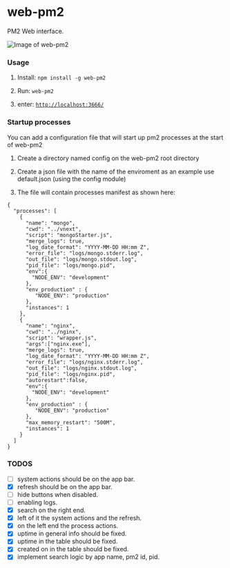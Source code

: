 web-pm2
=======
PM2 Web interface.


![Image of web-pm2](http://image.prntscr.com/image/7e4503813c5e4d8fb119daf8cf56c76b.png)

### Usage
1) Install: ```npm install -g web-pm2```

2) Run: ```web-pm2```

3) enter: [```http://localhost:3666/```](http://localhost:3666/)

### Startup processes
You can add a configuration file that will start up pm2 processes at the start
of web-pm2

1) Create a directory named config on the web-pm2 root directory

2) Create a json file with the name of the enviroment as an example use default.json
(using the config module)

3) The file will contain processes manifest as shown here:
```
{
  "processes": [
    {
      "name": "mongo",
      "cwd": "../vnext",
      "script": "mongoStarter.js",
      "merge_logs": true,
      "log_date_format": "YYYY-MM-DD HH:mm Z",
      "error_file": "logs/mongo.stderr.log",
      "out_file": "logs/mongo.stdout.log",
      "pid_file": "logs/mongo.pid",
      "env":{
        "NODE_ENV": "development"
      },
      "env_production" : {
         "NODE_ENV": "production"
      },
      "instances": 1
    },
    {
      "name": "nginx",
      "cwd": "../nginx",
      "script": "wrapper.js",
      "args":["nginx.exe"],
      "merge_logs": true,
      "log_date_format": "YYYY-MM-DD HH:mm Z",
      "error_file": "logs/nginx.stderr.log",
      "out_file": "logs/nginx.stdout.log",
      "pid_file": "logs/nginx.pid",
      "autorestart":false,
      "env":{
        "NODE_ENV": "development"
      },
      "env_production" : {
         "NODE_ENV": "production"
      },
      "max_memory_restart": "500M",
      "instances": 1
    }
  ]
}
```

### TODOS
- [ ] system actions should be on the app bar.
- [x] refresh should be on the app bar.
- [ ] hide buttons when disabled.
- [ ] enabling logs.
- [x] search on the right end.
- [x] left of it the system actions and the refresh.
- [x] on the left end the process actions.
- [x] uptime in general info should be fixed.
- [x] uptime in the table should be fixed.
- [x] created on in the table should be fixed.
- [x] implement search logic by app name, pm2 id, pid.
